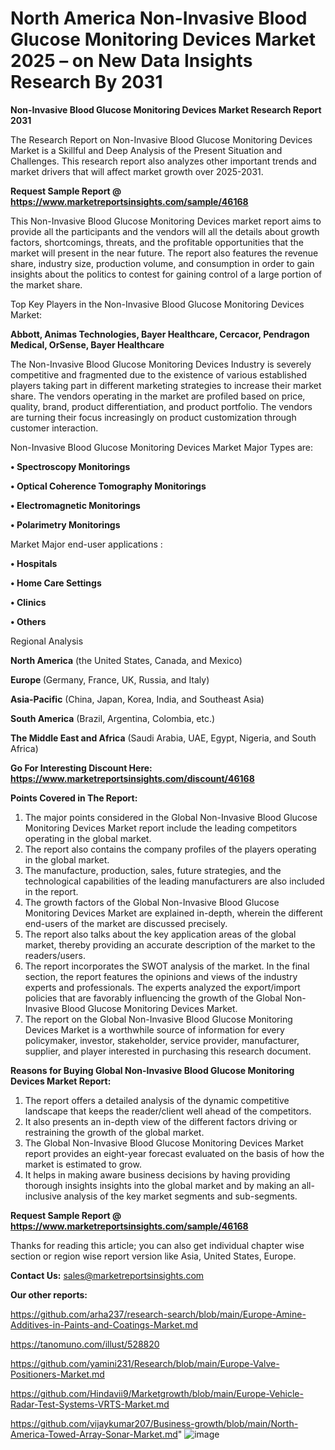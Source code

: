 # North America Non-Invasive Blood Glucose Monitoring Devices Market 2025 – on New Data Insights Research By 2031

<strong>Non-Invasive Blood Glucose Monitoring Devices Market Research Report 2031</strong>

The Research Report on Non-Invasive Blood Glucose Monitoring Devices Market is a Skillful and Deep Analysis of the Present Situation and Challenges. This research report also analyzes other important trends and market drivers that will affect market growth over 2025-2031.

<strong>Request Sample Report @ <a href=https://www.marketreportsinsights.com/sample/46168>https://www.marketreportsinsights.com/sample/46168</a></strong>

This Non-Invasive Blood Glucose Monitoring Devices market report aims to provide all the participants and the vendors will all the details about growth factors, shortcomings, threats, and the profitable opportunities that the market will present in the near future. The report also features the revenue share, industry size, production volume, and consumption in order to gain insights about the politics to contest for gaining control of a large portion of the market share.

Top Key Players in the Non-Invasive Blood Glucose Monitoring Devices Market:

<strong>Abbott, Animas Technologies, Bayer Healthcare, Cercacor, Pendragon Medical, OrSense, Bayer Healthcare</strong>

The Non-Invasive Blood Glucose Monitoring Devices Industry is severely competitive and fragmented due to the existence of various established players taking part in different marketing strategies to increase their market share. The vendors operating in the market are profiled based on price, quality, brand, product differentiation, and product portfolio. The vendors are turning their focus increasingly on product customization through customer interaction.

Non-Invasive Blood Glucose Monitoring Devices Market Major Types are:

<strong>•  Spectroscopy Monitorings

•  Optical Coherence Tomography Monitorings

•  Electromagnetic Monitorings

•  Polarimetry Monitorings</strong>

Market Major end-user applications :

<strong>•  Hospitals

•  Home Care Settings

•  Clinics

•  Others</strong>

Regional Analysis

</u><strong><b>North America</b></strong> (the United States, Canada, and Mexico)

<strong><b>Europe </b></strong>(Germany, France, UK, Russia, and Italy)

<strong><b>Asia-Pacific</b></strong> (China, Japan, Korea, India, and Southeast Asia)

<strong><b>South America</b></strong> (Brazil, Argentina, Colombia, etc.)

<strong><b>The Middle East and Africa</b></strong> (Saudi Arabia, UAE, Egypt, Nigeria, and South Africa)

<strong>Go For Interesting Discount Here: <a href=https://www.marketreportsinsights.com/discount/46168>https://www.marketreportsinsights.com/discount/46168</a></strong>

<strong>Points Covered in The Report:</strong>
<ol>
  <li>The major points considered in the Global Non-Invasive Blood Glucose Monitoring Devices Market report include the leading competitors operating in the global market.</li>
  <li>The report also contains the company profiles of the players operating in the global market.</li>
  <li>The manufacture, production, sales, future strategies, and the technological capabilities of the leading manufacturers are also included in the report.</li>
  <li>The growth factors of the Global Non-Invasive Blood Glucose Monitoring Devices Market are explained in-depth, wherein the different end-users of the market are discussed precisely.</li>
  <li>The report also talks about the key application areas of the global market, thereby providing an accurate description of the market to the readers/users.</li>
  <li>The report incorporates the SWOT analysis of the market. In the final section, the report features the opinions and views of the industry experts and professionals. The experts analyzed the export/import policies that are favorably influencing the growth of the Global Non-Invasive Blood Glucose Monitoring Devices Market.</li>
  <li>The report on the Global Non-Invasive Blood Glucose Monitoring Devices Market is a worthwhile source of information for every policymaker, investor, stakeholder, service provider, manufacturer, supplier, and player interested in purchasing this research document.</li>
</ol>
<strong>Reasons for Buying Global Non-Invasive Blood Glucose Monitoring Devices Market Report:</strong>

<ol>
  <li>The report offers a detailed analysis of the dynamic competitive landscape that keeps the reader/client well ahead of the competitors.</li>
  <li>It also presents an in-depth view of the different factors driving or restraining the growth of the global market.</li>
  <li>The Global Non-Invasive Blood Glucose Monitoring Devices Market report provides an eight-year forecast evaluated on the basis of how the market is estimated to grow.</li>
  <li>It helps in making aware business decisions by having providing thorough insights insights into the global market and by making an all-inclusive analysis of the key market segments and sub-segments.</li>
</ol>
<strong>Request Sample Report @ <a href=https://www.marketreportsinsights.com/sample/46168>https://www.marketreportsinsights.com/sample/46168</a></strong>


Thanks for reading this article; you can also get individual chapter wise section or region wise report version like Asia, United States, Europe.

<strong>Contact Us:</strong>
sales@marketreportsinsights.com

<strong>Our other reports:</strong>

<a href=https://github.com/arha237/research-search/blob/main/Europe-Amine-Additives-in-Paints-and-Coatings-Market.md>https://github.com/arha237/research-search/blob/main/Europe-Amine-Additives-in-Paints-and-Coatings-Market.md</a>

<a href=https://tanomuno.com/illust/528820>https://tanomuno.com/illust/528820</a>

<a href=https://github.com/yamini231/Research/blob/main/Europe-Valve-Positioners-Market.md>https://github.com/yamini231/Research/blob/main/Europe-Valve-Positioners-Market.md</a>

<a href=https://github.com/Hindavii9/Marketgrowth/blob/main/Europe-Vehicle-Radar-Test-Systems-VRTS-Market.md>https://github.com/Hindavii9/Marketgrowth/blob/main/Europe-Vehicle-Radar-Test-Systems-VRTS-Market.md</a>

<a href=https://github.com/vijaykumar207/Business-growth/blob/main/North-America-Towed-Array-Sonar-Market.md>https://github.com/vijaykumar207/Business-growth/blob/main/North-America-Towed-Array-Sonar-Market.md</a>"
![image](https://github.com/user-attachments/assets/fcc5932d-9cc9-4b59-afa0-814f785fb5f6)
